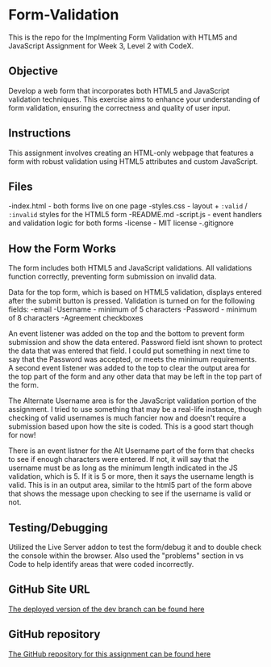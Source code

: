 # Form-Validation
This is the repo for the Implmenting Form Validation with HTLM5 and JavaScript Assignment for Week 3, Level 2 with CodeX.

## Objective
Develop a web form that incorporates both HTML5 and JavaScript validation techniques. This exercise aims to enhance your understanding of form validation, ensuring the correctness and quality of user input.

## Instructions
This assignment involves creating an HTML-only webpage that features a form with robust validation using HTML5 attributes and custom JavaScript.

## Files
-index.html - both forms live on one page
-styles.css - layout + `:valid` / `:invalid` styles for the HTML5 form
-README.md
-script.js - event handlers and validation logic for both forms
-license - MIT license
-.gitignore 

## How the Form Works
The form includes both HTML5 and JavaScript validations. All validations function correctly, preventing form submission on invalid data. 

Data for the top form, which is based on HTML5 validation, displays entered after the submit button is pressed. Validation is turned on for the following fields:
-email
-Username - minimum of 5 characters
-Password - minimum of 8 characters
-Agreement checkboxes

An event listener was added on the top and the bottom to prevent form submission and show the data entered. Password field isnt shown to protect the data that was entered that field. I could put something in next time to say that the Password was accepted, or meets the minimum requirements. A second event listener was added to the top to clear the output area for the top part of the form and any other data that may be left in the top part of the form. 

The Alternate Username area is for the JavaScript validation portion of the assignment. I tried to use something that may be a real-life instance, though checking of valid usernames is much fancier now and doesn't require a submission based upon how the site is coded. This is a good start though for now! 

There is an event listner for the Alt Username part of the form that checks to see if enough characters were entered. If not, it will say that the username must be as long as the minimum length indicated in the JS validation, which is 5. If it is 5 or more, then it says the username length is valid. This is in an output area, similar to the html5 part of the form above that shows the message upon checking to see if the username is valid or not. 

## Testing/Debugging
Utilized the Live Server addon to test the form/debug it and to double check the console within the browser. Also used the "problems" section in vs Code to help identify areas that were coded incorrectly.

## GitHub Site URL
[The deployed version of the dev branch can be found here](https://ellamkoch.github.io/Form-Validation/)

## GitHub repository
[The GitHub repository for this assignment can be found here ](https://github.com/ellamkoch/Form-Validation/tree/dev)